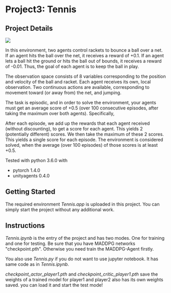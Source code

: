 # Project3: Tennis


## Project Details
<img src="https://github.com/YueYao-bot/Udacity-Navigation-Project/blob/master/Navigation.gif"/>

In this environment, two agents control rackets to bounce a ball over a net. If an agent hits the ball over the net, it receives a reward of +0.1. If an agent lets a ball hit the ground or hits the ball out of bounds, it receives a reward of -0.01. Thus, the goal of each agent is to keep the ball in play.

The observation space consists of 8 variables corresponding to the position and velocity of the ball and racket. Each agent receives its own, local observation. Two continuous actions are available, corresponding to movement toward (or away from) the net, and jumping.

The task is episodic, and in order to solve the environment, your agents must get an average score of +0.5 (over 100 consecutive episodes, after taking the maximum over both agents). Specifically,

After each episode, we add up the rewards that each agent received (without discounting), to get a score for each agent. This yields 2 (potentially different) scores. We then take the maximum of these 2 scores.
This yields a single score for each episode.
The environment is considered solved, when the average (over 100 episodes) of those scores is at least +0.5.

Tested with python 3.6.0 with
- pytorch 1.4.0
- unityagents 0.4.0

## Getting Started
The required environment *Tennis.app* is uploaded in this project. You can simply start the project without any additional work.



## Instructions
*Tennis.ipynb* is the entry of the project and has two modes. One for training and one for testing. Be sure that you have MADDPG networks "checkpoint.pth". Otherwise you need train the MADDPG-Agent firstly. 

You also use *Tennis.py* if you do not want to use jupyter notebook. It has same code as in *Tennis.ipynb*.

*checkpoint_actor_player1.pth* and *checkpoint_critic_player1.pth* save the weights of a trained model for player1 and player2 also has its own weights saved. you can load it and start the test mode!